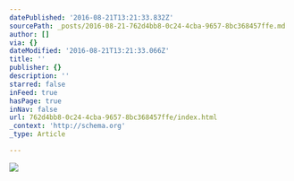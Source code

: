 ```yaml
---
datePublished: '2016-08-21T13:21:33.832Z'
sourcePath: _posts/2016-08-21-762d4bb8-0c24-4cba-9657-8bc368457ffe.md
author: []
via: {}
dateModified: '2016-08-21T13:21:33.066Z'
title: ''
publisher: {}
description: ''
starred: false
inFeed: true
hasPage: true
inNav: false
url: 762d4bb8-0c24-4cba-9657-8bc368457ffe/index.html
_context: 'http://schema.org'
_type: Article

---
```

![](https://the-grid-user-content.s3-us-west-2.amazonaws.com/e9aa067d-9dc0-483c-8e3d-a23151dad48a.jpg)